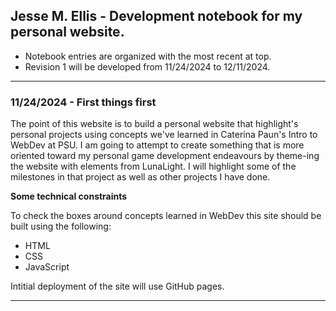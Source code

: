 ## Jesse M. Ellis - Development notebook for my personal website.

- Notebook entries are organized with the most recent at top.
- Revision 1 will be developed from 11/24/2024 to 12/11/2024.

---

### 11/24/2024 - First things first

The point of this website is to build a personal website that highlight's personal projects using concepts we've learned in Caterina Paun's Intro to WebDev at PSU. I am going to attempt to create something that is more oriented toward my personal game development endeavours by theme-ing the website with elements from LunaLight. I will highlight some of the milestones in that project as well as other projects I have done.

**Some technical constraints**

To check the boxes around concepts learned in WebDev this site should be built using the following:

- HTML
- CSS
- JavaScript

Intitial deployment of the site will use GitHub pages. 

---